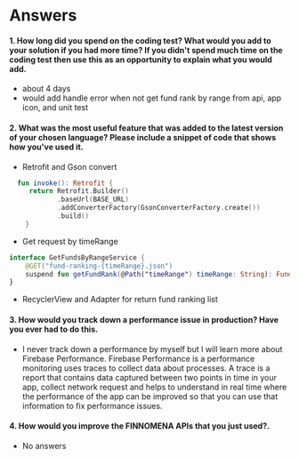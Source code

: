 # Answers

#### 1. How long did you spend on the coding test? What would you add to your solution if you had more time? If you didn't spend much time on the coding test then use this as an opportunity to explain what you would add.

- about 4 days
- would add handle error when not get fund rank by range from api, app icon, and unit test

#### 2. What was the most useful feature that was added to the latest version of your chosen language? Please include a snippet of code that shows how you've used it.
- Retrofit and Gson convert 

```kotlin
  fun invoke(): Retrofit {
     return Retrofit.Builder()
            .baseUrl(BASE_URL)
            .addConverterFactory(GsonConverterFactory.create())
            .build()
    }
```
- Get request by timeRange 
```kotlin
interface GetFundsByRangeService {
    @GET("fund-ranking-{timeRange}.json")
    suspend fun getFundRank(@Path("timeRange") timeRange: String): FundRankResponse
}
```
- RecyclerView and Adapter for return fund ranking list
#### 3. How would you track down a performance issue in production? Have you ever had to do this.

- I never track down a performance by myself but I will learn more about Firebase Performance. Firebase Performance is a performance monitoring uses traces to collect data about processes. A trace is a report that contains data captured between two points in time in your app, collect network request and helps to understand in real time where the performance of the app can be improved so that you can use that information to fix performance issues.

#### 4. How would you improve the FINNOMENA APIs that you just used?.

- No answers
